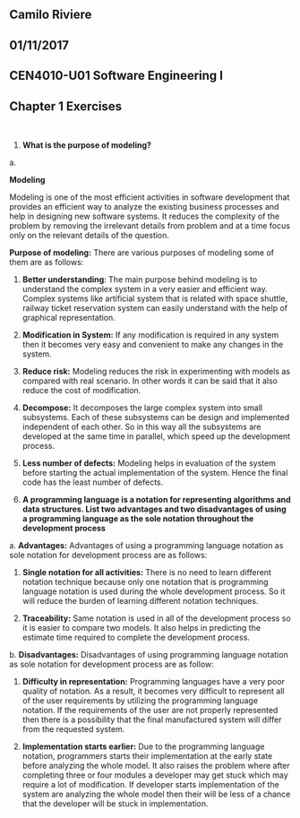 ## Camilo Riviere
## 01/11/2017
## CEN4010-U01 Software Engineering I
## Chapter 1 Exercises
<br>

1. <strong> What is the purpose of modeling?</strong>  

  a.

  <strong>Modeling</strong>

  Modeling is one of the most efficient activities in software development that provides an efficient way to analyze the existing business processes and help in designing new software systems. It reduces the complexity of the problem by removing the irrelevant details from problem and at a time focus only on the relevant details of the question.

  <strong>Purpose of modeling:</strong> There are various purposes of modeling some of them are as follows:

  1. <strong>Better understanding</strong>: The main purpose behind modeling is to understand the complex system in a very easier and efficient way. Complex systems like artificial system that is related with space shuttle, railway ticket reservation system can easily understand with the help of graphical representation.

  2. <strong>Modification in System:</strong> If any modification is required in any system then it becomes very easy and convenient to make any changes in the system.

  3. <strong>Reduce risk:</strong> Modeling reduces the risk in experimenting with models as compared with real scenario. In other words it can be said that it also reduce the cost of modification.

  4. <strong>Decompose:</strong> It decomposes the large complex system into small subsystems. Each of these subsystems can be design and implemented independent of each other. So in this way all the subsystems are developed at the same time in parallel, which speed up the development process.

  5. <strong>Less number of defects:</strong> Modeling helps in evaluation of the system before starting the actual implementation of the system. Hence the final code has the least number of defects.

2. <strong>A programming language is a notation for representing algorithms and data structures. List two advantages and two disadvantages of using a programming language as the sole notation throughout the development process</strong>

  a. <strong>Advantages:</strong> Advantages of using a programming language notation as sole notation for development process are as follows:

  1. <strong>Single notation for all activities:</strong> There is no need to learn different notation technique because only one notation that is programming language notation is used during the whole development process. So it will reduce the burden of learning different notation techniques.

  2. <strong>Traceability:</strong> Same notation is used in all of the development process so it is easier to compare two models. It also helps in predicting the estimate time required to complete the development process.

b. <strong>Disadvantages:</strong> Disadvantages of using programming language notation as sole notation for development process are as follow:

1. <strong>Difficulty in representation:</strong> Programming languages have a very poor quality of notation. As a result, it becomes very difficult to represent all of the user requirements by utilizing the programming language notation. If the requirements of the user are not properly represented then there is a possibility that the final manufactured system will differ from the requested system.

2. <strong>Implementation starts earlier:</strong> Due to the programming language notation, programmers starts their implementation at the early state before analyzing the whole model. It also raises the problem where after completing three or four modules a developer may get stuck which may require a lot of modification. If developer starts implementation of the system are analyzing the whole model then their will be less of a chance that the developer will be stuck in implementation.
